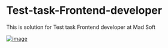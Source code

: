 # Test-task-Frontend-developer
This is solution for Test task Frontend developer at Mad Soft

[![image](https://github.com/Suficks/Test-task-Frontend-developer/assets/134487538/da4e28ea-66fe-4d1c-a921-112c602b72d9)]()
